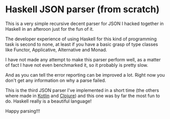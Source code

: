 # Haskell JSON parser (from scratch)

This is a very simple recursive decent parser for JSON I hacked together in Haskell in an afteroon just for the fun of it.

The developer experience of using Haskell for this kind of programming task is second to none, at least if you have a basic grasp of type classes like Functor, Applicative, Alternative and Monad.

I have not made any attempt to make this parser perform well, as a matter of fact I have not even benchmarked it, so it probably is pretty slow. 

And as you can tell the error reporting can be improved a lot. Right now you don't get any information on why a parse failed. 

This is the third JSON parser I've implemented in a short time 
(the others where made in [Kotlin](https://github.com/konnik/kotlin-json-parser/) 
and [Clojure](https://github.com/konnik/clojure-json-parser/)) and
this one was by far the most fun to do. Haskell really is a beautiful language!

Happy parsing!!!
